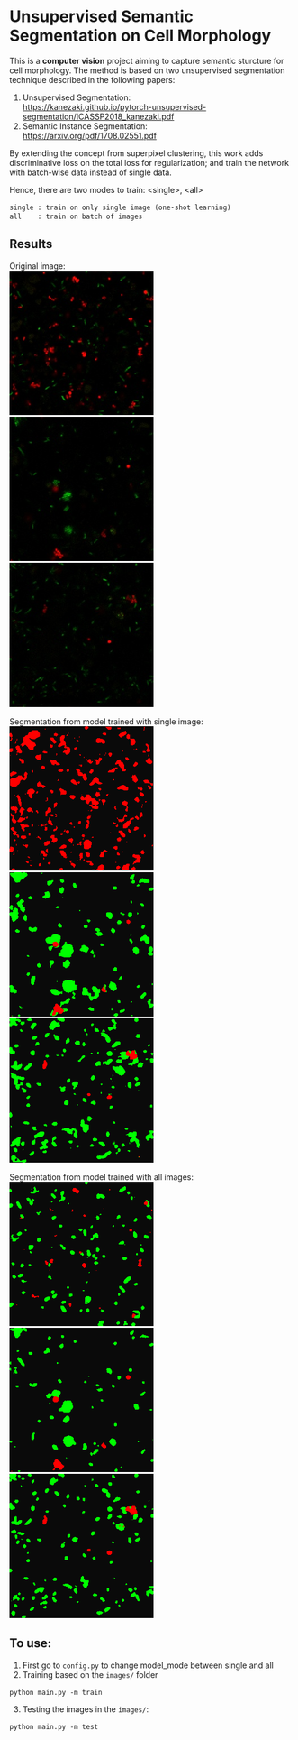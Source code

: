 # Unsupervised Semantic Segmentation on Cell Morphology

This is a **computer vision** project aiming to capture semantic sturcture for cell morphology.
The method is based on two unsupervised segmentation technique described in the following papers:
1. Unsupervised Segmentation: <br>
https://kanezaki.github.io/pytorch-unsupervised-segmentation/ICASSP2018_kanezaki.pdf
2. Semantic Instance Segmentation: <br>
https://arxiv.org/pdf/1708.02551.pdf

By extending the concept from superpixel clustering, this work adds discriminative loss on the total loss for regularization; and train the network with batch-wise data instead of single data.

Hence, there are two modes to train: \<single>, \<all>
>
    single : train on only single image (one-shot learning)
    all    : train on batch of images

## Results

Original image: <br>
![image](images/image3.jpg)
![image](images/image2.jpg)
![image](images/image1.jpg)

Segmentation from model trained with single image: <br>
![image](outputs_single/image3.jpg_out.png)
![image](outputs_single/image2.jpg_out.png)
![image](outputs_single/image1.jpg_out.png)

Segmentation from model trained with all images: <br>
![image](outputs_all/image3.jpg_out.png)
![image](outputs_all/image2.jpg_out.png)
![image](outputs_all/image1.jpg_out.png)


## To use:
1. First go to `config.py` to change model_mode between single and all
2. Training based on the `images/` folder
>
    python main.py -m train
3. Testing the images in the `images/`:
>
    python main.py -m test

